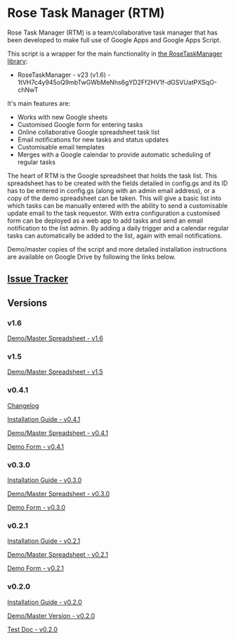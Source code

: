 # Rose Task Manager (RTM)


Rose Task Manager (RTM) is a team/collaborative task manager that has been developed to make full use of Google Apps and Google Apps Script.

This script is a wrapper for the main functionality in [the RoseTaskManager library](https://github.com/andrewroberts/RoseTaskManager-Library):

- RoseTaskManager - v23 (v1.6) - 1tVH7c4y945oQ9mbTwGWbMeNhs6gYD2Ff2HV1f-dGSVUatPXSqO-chNwT

It's main features are:

* Works with new Google sheets
* Customised Google form for entering tasks
* Online collaborative Google spreadsheet task list
* Email notifications for new tasks and status updates
* Customisable email templates
* Merges with a Google calendar to provide automatic scheduling of regular tasks

The heart of RTM is the Google spreadsheet that holds the task list. This spreadsheet has to be created with the fields detailed in config.gs and its ID has to be entered in config.gs (along with an admin email address), or a copy of the demo spreadsheet can be taken. This will give a basic list into which tasks can be manually entered with the ability to send a customisable update email to the task requestor. With extra configuration a customised form can be deployed as a web app to add tasks and send an email notification to the list admin. By adding a daily trigger and a calendar regular tasks can automatically be added to the list, again with email notifications.

Demo/master copies of the script and more detailed installation instructions are available on Google Drive by following the links below.

## [Issue Tracker](https://docs.google.com/spreadsheet/ccc?key=0Aneep_MqACaUdDRRMjg4VlZJbUVEMF91cHhtVUp2Unc&usp=sharing)

## Versions

### v1.6

[Demo/Master Spreadsheet - v1.6](https://docs.google.com/spreadsheets/d/17xL9rOBSjyu9XPH7KTn6lp3oH67FxX2t6MHemGXUxpA/edit?usp=sharing)

### v1.5

[Demo/Master Spreadsheet - v1.5](https://docs.google.com/spreadsheets/d/1kCovoho9Le_8L0uAZ4xv_n0zsyzdhEBi6_iITFMRcO0/edit?usp=sharing)

### v0.4.1

[Changelog](http://www.andrewroberts.net/2014/09/new-release-rose-task-manager-v0-4-1/)

[Installation Guide - v0.4.1](https://docs.google.com/document/d/1SzJ2FzbOnaWo2eps1-tkwzIfm6DmZl7ABIDuLHUpYkU)

[Demo/Master Spreadsheet - v0.4.1](https://docs.google.com/spreadsheets/d/1UsvzYZ4VCuHu6-n0DU9KXRKvLWfLwUXcd5JcsWtwccY/edit?usp=sharing)

[Demo Form - v0.4.1](https://script.google.com/macros/s/AKfycbyYKNM1PB0m6T408gbYZORsdTANF5Qobzs9bsWnQVZ6HeuEfWc/exec)

### v0.3.0

[Installation Guide - v0.3.0](https://docs.google.com/document/d/1ws2OOdFm3xzOlMJx8w2ckFFfXBWW0qxZhTqO2m8-b3A/edit?usp=sharing)

[Demo/Master Spreadsheet - v0.3.0](https://docs.google.com/spreadsheet/ccc?key=0AhRtIprIrwuzdDMxWjhacmc0TF9Uam9sZERDdXFfRmc&usp=sharing)

[Demo Form - v0.3.0](https://script.google.com/macros/s/AKfycbwOphWOKCnsEqbWto_xkrfJLybOlczKayCvJarsESbKoAHmHo21/exec)

### v0.2.1

[Installation Guide - v0.2.1](https://docs.google.com/document/d/1tx0K_4vpCiD12NjGQK0WKwBeRRAxyc_wq2H9-0EscWM/edit?usp=sharing)

[Demo/Master Spreadsheet - v0.2.1](https://docs.google.com/spreadsheet/ccc?key=0AhRtIprIrwuzdGM0c3psbFNEV0RlcXdodER1ZE9tZFE&usp=sharing)

[Demo Form - v0.2.1](https://script.google.com/macros/s/AKfycbzYz3XYoLCDlFdLkeCneevHHIvMS5UBLFOTothSkQUFJ05Bixc/exec)

### v0.2.0

[Installation Guide - v0.2.0](https://docs.google.com/document/d/18gq2ppU85llHqIAJB2iLBXlUaqDDPll50fte4v2jX5Q/edit?usp=sharing)

[Demo/Master Version - v0.2.0](https://docs.google.com/spreadsheet/ccc?key=0AhRtIprIrwuzdE9FSlJtVFA1MDRpUWxJQVZCVWt3ZXc&usp=sharing)

[Test Doc - v0.2.0](https://docs.google.com/document/d/1AVo7nHECXS4cnC90z3AuQqp1R2RMiERHjVw0QWYm4Do/edit?usp=sharing)

